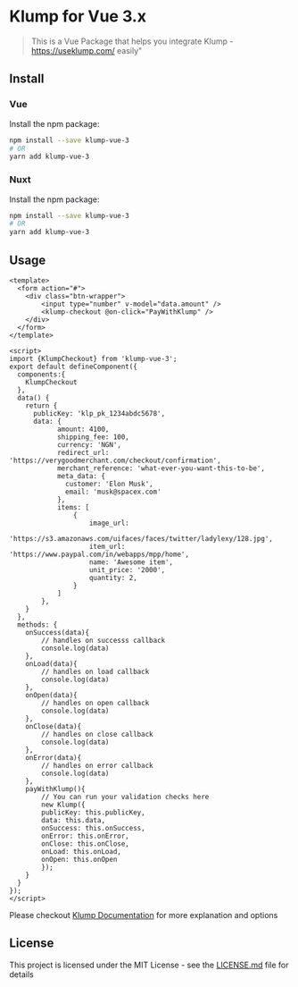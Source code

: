 # Klump for Vue 3.x

> This is a Vue Package that helps you integrate Klump - https://useklump.com/ easily"



## Install

### Vue

Install the npm package:

```bash
npm install --save klump-vue-3
# OR
yarn add klump-vue-3
```

### Nuxt

Install the npm package:

```bash
npm install --save klump-vue-3
# OR
yarn add klump-vue-3
```



## Usage

```vue
<template>
  <form action="#">
    <div class="btn-wrapper">
        <input type="number" v-model="data.amount" />
        <klump-checkout @on-click="PayWithKlump" />
    </div>
  </form>
</template>

<script>
import {KlumpCheckout} from 'klump-vue-3';
export default defineComponent({
  components:{
    KlumpCheckout
  },
  data() {
    return {
      publicKey: 'klp_pk_1234abdc5678',
      data: {
            amount: 4100,
            shipping_fee: 100,
            currency: 'NGN',
            redirect_url: 'https://verygoodmerchant.com/checkout/confirmation',
            merchant_reference: 'what-ever-you-want-this-to-be',
            meta_data: {
              customer: 'Elon Musk',
              email: 'musk@spacex.com'
            },
            items: [
                {
                    image_url:
                        'https://s3.amazonaws.com/uifaces/faces/twitter/ladylexy/128.jpg',
                    item_url: 'https://www.paypal.com/in/webapps/mpp/home',
                    name: 'Awesome item',
                    unit_price: '2000',
                    quantity: 2,
                }
            ]
        },
    }
  },
  methods: {
    onSuccess(data){
        // handles on successs callback
        console.log(data)
    },
    onLoad(data){
        // handles on load callback
        console.log(data)
    },
    onOpen(data){
        // handles on open callback
        console.log(data)
    },
    onClose(data){
        // handles on close callback
        console.log(data)
    },
    onError(data){
        // handles on error callback
        console.log(data)
    },
    payWithKlump(){
        // You can run your validation checks here
        new Klump({
        publicKey: this.publicKey,
        data: this.data,
        onSuccess: this.onSuccess,
        onError: this.onError,
        onClose: this.onClose,
        onLoad: this.onLoad,
        onOpen: this.onOpen
        });
    }
  }
});
</script>

```

Please checkout
[Klump Documentation](https://docs.useklump.com/docs/getting-started) for more explanation and options

## License

This project is licensed under the MIT License - see the [LICENSE.md](LICENSE) file for details